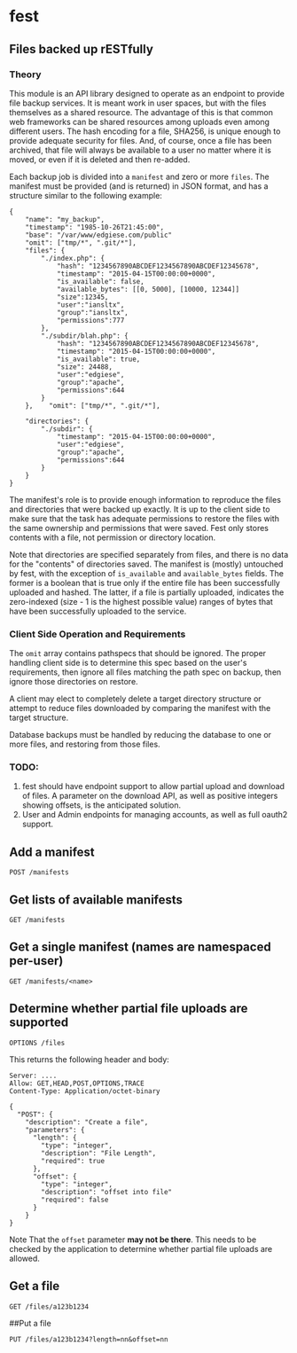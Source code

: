 # fest
## Files backed up rESTfully

### Theory
This module is an API library designed to operate as an endpoint to provide file backup services.  It is meant work in user spaces, but with the files themselves as a shared resource.  The advantage of this is that common web frameworks can be shared resources among uploads even among different users.  The hash encoding for a file, SHA256, is unique enough to provide adequate security for files.  And, of course, once a file has been archived, that file will always be available to a user no matter where it is moved, or even if it is deleted and then re-added.

Each backup job is divided into a `manifest` and zero or more `files`.  The manifest must be provided (and is returned) in JSON format, and has a structure similar to the following example:

````
{
    "name": "my_backup",
    "timestamp": "1985-10-26T21:45:00",
    "base": "/var/www/edgiese.com/public"
    "omit": ["tmp/*", ".git/*"],
    "files": {
        "./index.php": {
            "hash": "1234567890ABCDEF1234567890ABCDEF12345678",
            "timestamp": "2015-04-15T00:00:00+0000",
            "is_available": false,
            "available_bytes": [[0, 5000], [10000, 12344]]
            "size":12345,
            "user":"iansltx",
            "group":"iansltx",
            "permissions":777
        },
        "./subdir/blah.php": {
            "hash": "1234567890ABCDEF1234567890ABCDEF12345678",
            "timestamp": "2015-04-15T00:00:00+0000",
            "is_available": true,
            "size": 24488,
            "user":"edgiese",
            "group":"apache",
            "permissions":644
        }
    },    "omit": ["tmp/*", ".git/*"],

    "directories": {
        "./subdir": {
            "timestamp": "2015-04-15T00:00:00+0000",
            "user":"edgiese",
            "group":"apache",
            "permissions":644
        }
    }
}
````
The manifest's role is to provide enough information to reproduce the files and directories that were backed up exactly.  It is up to the client side to make sure that the task has adequate permissions to restore the files with the same ownership and permissions that were saved.  Fest only stores contents with a file, not permission or directory location.

Note that directories are specified separately from files, and there is no data for the "contents" of directories saved.  The manifest is (mostly) untouched by fest, with the exception of `is_available` and `available_bytes` fields. The former is a boolean that is true only if the entire file has been successfully uploaded and hashed. The latter, if a file is partially uploaded, indicates the zero-indexed (size - 1 is the highest possible value) ranges of bytes that have been successfully uploaded to the service.

### Client Side Operation and Requirements

The `omit` array contains pathspecs that should be ignored.  The proper handling client side is to determine this spec based on the user's requirements, then ignore all files matching the path spec on backup, then ignore those directories on restore.

A client may elect to completely delete a target directory structure or attempt to reduce files downloaded by comparing the manifest with the target structure.

Database backups must be handled by reducing the database to one or more files, and restoring from those files.

### TODO:
1.  fest should have endpoint support to allow partial upload and download of files.  A parameter on the download API, as well as positive integers showing offsets, is the anticipated solution.
2.  User and Admin endpoints for managing accounts, as well as full oauth2 support.

## Add a manifest
````
POST /manifests
````


## Get lists of available manifests
````
GET /manifests
````

## Get a single manifest (names are namespaced per-user)
````
GET /manifests/<name>
````

## Determine whether partial file uploads are supported
````
OPTIONS /files
````
This returns the following header and body:
````
Server: ....
Allow: GET,HEAD,POST,OPTIONS,TRACE
Content-Type: Application/octet-binary

{
  "POST": {
    "description": "Create a file",
    "parameters": {
      "length": {
        "type": "integer",
        "description": "File Length",
        "required": true
      },
      "offset": {
        "type": "integer",
        "description": "offset into file"
        "required": false
      }
    }
}
````
Note That the `offset` parameter **may not be there**.  This needs to be checked by the application to determine whether partial file uploads are allowed.


## Get a file
````
GET /files/a123b1234
````

##Put a file
````
PUT /files/a123b1234?length=nn&offset=nn
````
